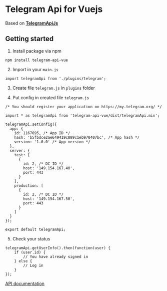 # Telegram Api for Vuejs

Based on [**TelegramApiJs**](https://github.com/sunriselink/TelegramApi)

## Getting started

1) Install package via npm
```
npm install telegram-api-vue
```

2) Import in your ```main.js```
```
import telegramApi from './plugins/telegram';
```
 
3) Create file ```telegram.js``` in ```plugins``` folder

4) Put config in created file ```telegram.js```
```
/* You should register your application on https://my.telegram.org/ */

import * as telegramApi from 'telegram-api-vue/dist/telegramApi.min';

telegramApi.setConfig({
  app: {
    id: 1167695, /* App ID */
    hash: 'b5fbdce2ae649419c889c1eb970407bc', /* App hash */
    version: '1.0.0' /* App version */
  },
  server: {
    test: [
      {
        id: 2, /* DC ID */
        host: '149.154.167.40',
        port: 443
      }
    ],
    production: [
      {
        id: 2, /* DC ID */
        host: '149.154.167.50',
        port: 443
      }
    ]
  }
});

export default telegramApi;
```

5) Check your status
```
telegramApi.getUserInfo().then(function(user) {
    if (user.id) {
        // You have already signed in
    } else {
        // Log in
    }
});
```

[API documentation](./docs/API.md)
